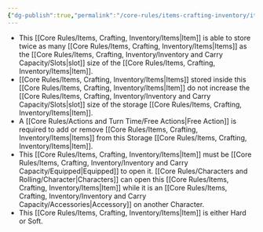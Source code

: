 ```yaml
---
{"dg-publish":true,"permalink":"/core-rules/items-crafting-inventory/item-property-lists/basic-properties/storage/"}
---
```


- This [[Core Rules/Items, Crafting, Inventory/Items\|Item]] is able to store twice as many [[Core Rules/Items, Crafting, Inventory/Items\|Items]] as the [[Core Rules/Items, Crafting, Inventory/Inventory and Carry Capacity/Slots\|slot]] size of the [[Core Rules/Items, Crafting, Inventory/Items\|Item]].
- [[Core Rules/Items, Crafting, Inventory/Items\|Items]] stored inside this [[Core Rules/Items, Crafting, Inventory/Items\|Item]] do not increase the [[Core Rules/Items, Crafting, Inventory/Inventory and Carry Capacity/Slots\|slot]] size of the storage [[Core Rules/Items, Crafting, Inventory/Items\|Item]].
- A [[Core Rules/Actions and Turn Time/Free Actions\|Free Action]] is required to add or remove [[Core Rules/Items, Crafting, Inventory/Items\|Items]] from this Storage [[Core Rules/Items, Crafting, Inventory/Items\|Item]].
- This [[Core Rules/Items, Crafting, Inventory/Items\|Item]] must be [[Core Rules/Items, Crafting, Inventory/Inventory and Carry Capacity/Equipped\|Equipped]] to open it. [[Core Rules/Characters and Rolling/Character\|Characters]] can open this [[Core Rules/Items, Crafting, Inventory/Items\|Item]] while it is an [[Core Rules/Items, Crafting, Inventory/Inventory and Carry Capacity/Accessories\|Accessory]] on another Character.
- This [[Core Rules/Items, Crafting, Inventory/Items\|Item]] is either Hard or Soft.